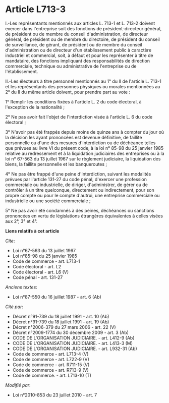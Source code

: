 # Article L713-3

I.-Les représentants mentionnés aux articles L. 713-1 et L. 713-2 doivent exercer dans l'entreprise soit des fonctions de
président-directeur général, de président ou de membre du conseil d'administration, de directeur général, de président ou de
membre du directoire, de président du conseil de surveillance, de gérant, de président ou de membre du conseil
d'administration ou de directeur d'un établissement public à caractère industriel et commercial, soit, à défaut et pour les
représenter à titre de mandataire, des fonctions impliquant des responsabilités de direction commerciale, technique ou
administrative de l'entreprise ou de l'établissement. 

II.-Les électeurs à titre personnel mentionnés au 1° du II de l'article L. 713-1 et les représentants des personnes physiques
ou morales mentionnées au 2° du II du même article doivent, pour prendre part au vote : 

1° Remplir les conditions fixées à l'article L. 2 du code électoral, à l'exception de la nationalité ; 

2° Ne pas avoir fait l'objet de l'interdiction visée à l'article L. 6 du code électoral ; 

3° N'avoir pas été frappés depuis moins de quinze ans à compter du jour où la décision les ayant prononcées est devenue
définitive, de faillite personnelle ou d'une des mesures d'interdiction ou de déchéance telles que prévues au livre VI du
présent code, à la loi n° 85-98 du 25 janvier 1985 relative au redressement et à la liquidation judiciaires des entreprises
ou à la loi n° 67-563 du 13 juillet 1967 sur le règlement judiciaire, la liquidation des biens, la faillite personnelle et
les banqueroutes ; 

4° Ne pas être frappé d'une peine d'interdiction, suivant les modalités prévues par l'article 131-27 du code pénal, d'exercer
une profession commerciale ou industrielle, de diriger, d'administrer, de gérer ou de contrôler à un titre quelconque,
directement ou indirectement, pour son propre compte ou pour le compte d'autrui, une entreprise commerciale ou industrielle
ou une société commerciale ; 

5° Ne pas avoir été condamnés à des peines, déchéances ou sanctions prononcées en vertu de législations étrangères
équivalentes à celles visées aux 2°, 3° et 4°.

**Liens relatifs à cet article**

_Cite_:

  - Loi n°67-563 du 13 juillet 1967
  - Loi n°85-98 du 25 janvier 1985
  - Code de commerce - art. L713-1
  - Code électoral - art. L2
  - Code électoral - art. L6 (V)
  - Code pénal - art. 131-27

_Anciens textes_:

  - Loi n°87-550 du 16 juillet 1987 - art. 6 (Ab)

_Cité par_:

  - Décret n°91-739 du 18 juillet 1991 - art. 10 (Ab)
  - Décret n°91-739 du 18 juillet 1991 - art. 19 (Ab)
  - Décret n°2006-379 du 27 mars 2006 - art. 22 (V)
  - Décret n°2009-1774 du 30 décembre 2009 - art. 3 (Ab)
  - CODE DE L'ORGANISATION JUDICIAIRE. - art. L412-9 (Ab)
  - CODE DE L'ORGANISATION JUDICIAIRE. - art. L413-3 (M)
  - CODE DE L'ORGANISATION JUDICIAIRE. - art. L932-31 (Ab)
  - Code de commerce - art. L713-4 (V)
  - Code de commerce - art. L722-9 (V)
  - Code de commerce - art. R711-15 (V)
  - Code de commerce - art. R713-9 (V)
  - Code de commerce. - art. L713-10 (T)

_Modifié par_:

  - Loi n°2010-853 du 23 juillet 2010 - art. 7
